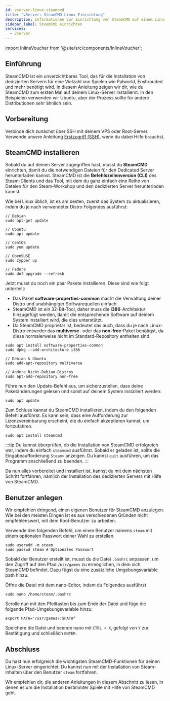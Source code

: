 ```yaml
---
id: vserver-linux-steamcmd
title: "vServer: SteamCMD Linux Einrichtung"
description: Informationen zur Einrichtung von SteamCMD auf einem Linux VPS von ZAP-Hosting - ZAP-Hosting.com Dokumentation
sidebar_label: SteamCMD einrichten
services:
  - vserver
---
```


import InlineVoucher from '@site/src/components/InlineVoucher';

## Einführung

SteamCMD ist ein unverzichtbares Tool, das für die Installation von dedizierten Servern für eine Vielzahl von Spielen wie Palworld, Enshrouded und mehr benötigt wird. In diesem Anleitung zeigen wir dir, wie du SteamCMD zum ersten Mal auf deinem Linux-Server installierst. In den Beispielen verwenden wir Ubuntu, aber der Prozess sollte für andere Distributionen sehr ähnlich sein.

<InlineVoucher />

## Vorbereitung

Verbinde dich zunächst über SSH mit deinem VPS oder Root-Server. Verwende unsere Anleitung [Erstzugriff (SSH)](vserver-linux-ssh.md), wenn du dabei Hilfe brauchst.

## SteamCMD installieren

Sobald du auf deinen Server zugegriffen hast, musst du **SteamCMD** einrichten, damit du die notwendigen Dateien für den Dedicated Server herunterladen kannst. SteamCMD ist die **Befehlszeilenversion (CLI)** des Steam-Clients und das Tool, mit dem du ganz einfach eine Reihe von Dateien für den Steam-Workshop und den dedizierten Server herunterladen kannst.

Wie bei Linux üblich, ist es am besten, zuerst das System zu aktualisieren, indem du je nach verwendeter Distro Folgendes ausführst:
```
// Debian
sudo apt-get update

// Ubuntu
sudo apt update

// CentOS
sudo yum update

// OpenSUSE
sudo zypper up

// Fedora
sudo dnf upgrade --refresh
```

Jetzt musst du noch ein paar Pakete installieren. Diese sind wie folgt unterteilt:

- Das Paket **software-properties-common** macht die Verwaltung deiner Distro und unabhängiger Softwarequellen einfach.
- SteamCMD ist ein 32-Bit-Tool, daher muss die **i386**-Architektur hinzugefügt werden, damit die entsprechende Software auf deinem System installiert wird, die dies unterstützt.
- Da SteamCMD proprietär ist, bedeutet das auch, dass du je nach Linux-Distro entweder das **multiverse**- oder das **non-free**-Paket benötigst, da diese normalerweise nicht im Standard-Repository enthalten sind.

```
sudo apt install software-properties-common
sudo dpkg --add-architecture i386

// Debian & Ubuntu
sudo add-apt-repository multiverse

// Andere Nicht-Debian-Distros
sudo apt-add-repository non-free
```

Führe nun den Update-Befehl aus, um sicherzustellen, dass deine Paketänderungen gelesen und somit auf deinem System installiert werden:
```
sudo apt update
```

Zum Schluss kannst du SteamCMD installieren, indem du den folgenden Befehl ausführst. Es kann sein, dass eine Aufforderung zur Lizenzvereinbarung erscheint, die du einfach akzeptieren kannst, um fortzufahren.
```
sudo apt install steamcmd
```

:::tip
Du kannst überprüfen, ob die Installation von SteamCMD erfolgreich war, indem du einfach `steamcmd` ausführst. Sobald er geladen ist, sollte die Eingabeaufforderung `Steam>` anzeigen. Du kannst `quit` ausführen, um das Programm anschließend zu beenden.
:::

Da nun alles vorbereitet und installiert ist, kannst du mit dem nächsten Schritt fortfahren, nämlich der Installation des dedizierten Servers mit Hilfe von SteamCMD.

## Benutzer anlegen

Wir empfehlen dringend, einen eigenen Benutzer für SteamCMD anzulegen. Wie bei den meisten Dingen ist es aus verschiedenen Gründen nicht empfehlenswert, mit dem Root-Benutzer zu arbeiten.

Verwende den folgenden Befehl, um einen Benutzer namens `steam` mit einem optionalen Passwort deiner Wahl zu erstellen.

```
sudo useradd -m steam
sudo passwd steam # Optionales Passwort
```

Sobald der Benutzer erstellt ist, musst du die Datei `.bashrc` anpassen, um den Zugriff auf den Pfad `/usr/games` zu ermöglichen, in dem sich SteamCMD befindet. Dazu fügst du eine zusätzliche Umgebungsvariable path hinzu.

Öffne die Datei mit dem nano-Editor, indem du Folgendes ausführst
```
sudo nano /home/steam/.bashrc
```

Scrolle nun mit den Pfeiltasten bis zum Ende der Datei und füge die folgende Pfad-Umgebungsvariable hinzu:
```
export PATH="/usr/games/:$PATH“
```

Speichere die Datei und beende nano mit `CTRL + X`, gefolgt von `Y` zur Bestätigung und schließlich `ENTER`.

## Abschluss

Du hast nun erfolgreich die wichtigsten SteamCMD-Funktionen für deinen Linux-Server eingerichtet. Du kannst nun mit der Installation von Steam-Inhalten über den Benutzer `steam` fortfahren.

Wir empfehlen dir, die anderen Anleitungen in diesem Abschnitt zu lesen, in denen es um die Installation bestimmter Spiele mit Hilfe von SteamCMD geht.